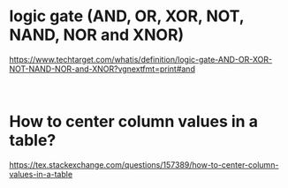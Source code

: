 # logic gate (AND, OR, XOR, NOT, NAND, NOR and XNOR)

https://www.techtarget.com/whatis/definition/logic-gate-AND-OR-XOR-NOT-NAND-NOR-and-XNOR?vgnextfmt=print#and

<br>

# How to center column values in a table?

https://tex.stackexchange.com/questions/157389/how-to-center-column-values-in-a-table
